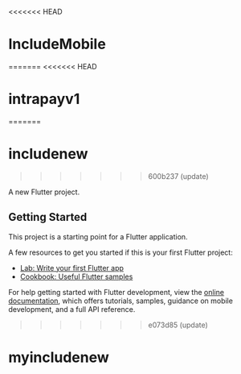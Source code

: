 <<<<<<< HEAD
# IncludeMobile
=======
<<<<<<< HEAD
# intrapayv1
=======
# includenew
>>>>>>> 600b237 (update)

A new Flutter project.

## Getting Started

This project is a starting point for a Flutter application.

A few resources to get you started if this is your first Flutter project:

- [Lab: Write your first Flutter app](https://docs.flutter.dev/get-started/codelab)
- [Cookbook: Useful Flutter samples](https://docs.flutter.dev/cookbook)

For help getting started with Flutter development, view the
[online documentation](https://docs.flutter.dev/), which offers tutorials,
samples, guidance on mobile development, and a full API reference.
>>>>>>> e073d85 (update)
# myincludenew
